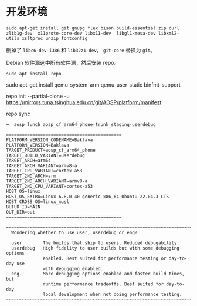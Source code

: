 # 开发环境

```
sudo apt-get install git gnupg flex bison build-essential zip curl zlib1g-dev  x11proto-core-dev libx11-dev  libgl1-mesa-dev libxml2-utils xsltproc unzip fontconfig
```
删掉了 `libc6-dev-i386` 和 `lib32z1-dev`， `git-core` 替换为 `git`。

Debian 软件源选中所有软件源，然后安装 repo。
```
sudo apt install repo
```

sudo apt-get install qemu-system-arm qemu-user-static binfmt-support

repo init --partial-clone -u https://mirrors.tuna.tsinghua.edu.cn/git/AOSP/platform/manifest

repo sync
```
➜  aosp lunch aosp_cf_arm64_phone-trunk_staging-userdebug

============================================
PLATFORM_VERSION_CODENAME=Baklava
PLATFORM_VERSION=Baklava
TARGET_PRODUCT=aosp_cf_arm64_phone
TARGET_BUILD_VARIANT=userdebug
TARGET_ARCH=arm64
TARGET_ARCH_VARIANT=armv8-a
TARGET_CPU_VARIANT=cortex-a53
TARGET_2ND_ARCH=arm
TARGET_2ND_ARCH_VARIANT=armv8-a
TARGET_2ND_CPU_VARIANT=cortex-a53
HOST_OS=linux
HOST_OS_EXTRA=Linux-6.8.0-40-generic-x86_64-Ubuntu-22.04.3-LTS
HOST_CROSS_OS=linux_musl
BUILD_ID=MAIN
OUT_DIR=out
============================================

~~~~~~~~~~~~~~~~~~~~~~~~~~~~~~~~~~~~~~~~~~~~~~~~~~~~~~~~~~~~~~~~~~~~~~~~~~~~
  Wondering whether to use user, userdebug or eng?

  user        The builds that ship to users. Reduced debugability.
  userdebug   High fidelity to user builds but with some debugging options
              enabled. Best suited for performance testing or day-to-day use
              with debugging enabled.
  eng         More debugging options enabled and faster build times, but
              runtime performance tradeoffs. Best suited for day-to-day
              local development when not doing performance testing.
~~~~~~~~~~~~~~~~~~~~~~~~~~~~~~~~~~~~~~~~~~~~~~~~~~~~~~~~~~~~~~~~~~~~~~~~~~~~
```
